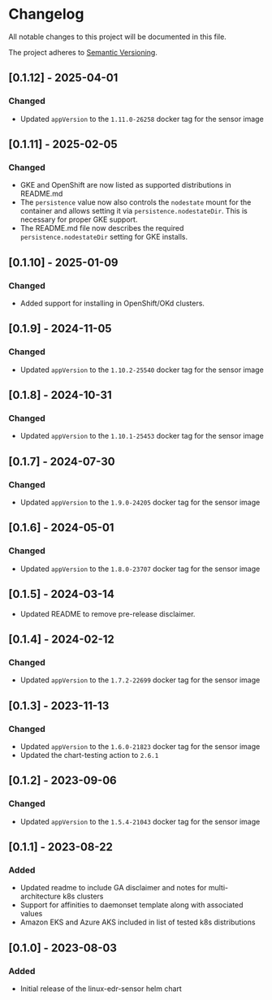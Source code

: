 # Changelog

All notable changes to this project will be documented in this file.

The project adheres to [Semantic Versioning](https://semver.org/spec/v2.0.0.html).

## [0.1.12] - 2025-04-01

### Changed
- Updated `appVersion` to the `1.11.0-26258` docker tag for the sensor image

## [0.1.11] - 2025-02-05

### Changed
- GKE and OpenShift are now listed as supported distributions in README.md
- The `persistence` value now also controls the `nodestate` mount for the container and allows setting it via `persistence.nodestateDir`. This is necessary for proper GKE support.
- The README.md file now describes the required `persistence.nodestateDir` setting for GKE installs.

## [0.1.10] - 2025-01-09

### Changed
- Added support for installing in OpenShift/OKd clusters.

## [0.1.9] - 2024-11-05

### Changed
- Updated `appVersion` to the `1.10.2-25540` docker tag for the sensor image

## [0.1.8] - 2024-10-31

### Changed
- Updated `appVersion` to the `1.10.1-25453` docker tag for the sensor image

## [0.1.7] - 2024-07-30

### Changed
- Updated `appVersion` to the `1.9.0-24205` docker tag for the sensor image

## [0.1.6] - 2024-05-01

### Changed
- Updated `appVersion` to the `1.8.0-23707` docker tag for the sensor image

## [0.1.5] - 2024-03-14
- Updated README to remove pre-release disclaimer.

## [0.1.4] - 2024-02-12

### Changed
- Updated `appVersion` to the `1.7.2-22699` docker tag for the sensor image

## [0.1.3] - 2023-11-13

### Changed
- Updated `appVersion` to the `1.6.0-21823` docker tag for the sensor image
- Updated the chart-testing action to `2.6.1`

## [0.1.2] - 2023-09-06

### Changed
- Updated `appVersion` to the `1.5.4-21043` docker tag for the sensor image

## [0.1.1] - 2023-08-22

### Added

- Updated readme to include GA disclaimer and notes for multi-architecture k8s clusters
- Support for affinities to daemonset template along with associated values
- Amazon EKS and Azure AKS included in list of tested k8s distributions

## [0.1.0] - 2023-08-03

### Added

- Initial release of the linux-edr-sensor helm chart
